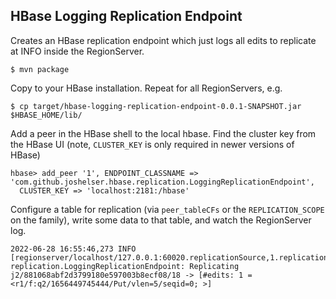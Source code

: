 ## HBase Logging Replication Endpoint

Creates an HBase replication endpoint which just logs all edits to replicate at INFO inside the RegionServer.

```
$ mvn package
```

Copy to your HBase installation. Repeat for all RegionServers, e.g.

```
$ cp target/hbase-logging-replication-endpoint-0.0.1-SNAPSHOT.jar $HBASE_HOME/lib/
```

Add a peer in the HBase shell to the local hbase. Find the cluster key from the HBase UI (note, `CLUSTER_KEY` is only
    required in newer versions of HBase)

```
hbase> add_peer '1', ENDPOINT_CLASSNAME => 'com.github.joshelser.hbase.replication.LoggingReplicationEndpoint',
  CLUSTER_KEY => 'localhost:2181:/hbase'
```

Configure a table for replication (via `peer_tableCFs` or the `REPLICATION_SCOPE` on the family), write some data to
that table, and watch the RegionServer log.


```
2022-06-28 16:55:46,273 INFO  [regionserver/localhost/127.0.0.1:60020.replicationSource,1.replicationSource.localhost%2C60020%2C1656449545057.default,1] replication.LoggingReplicationEndpoint: Replicating j2/881068abf2d3799180e597003b8ecf08/18 -> [#edits: 1 = <r1/f:q2/1656449745444/Put/vlen=5/seqid=0; >]
```
